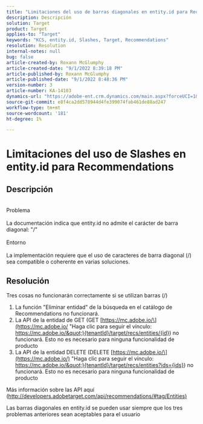 ```yaml
---
title: "Limitaciones del uso de barras diagonales en entity.id para Recommendations"
description: Descripción
solution: Target
product: Target
applies-to: "Target"
keywords: "KCS, entity.id, Slashes, Target, Recommendations"
resolution: Resolution
internal-notes: null
bug: false
article-created-by: Roxann McGlumphy
article-created-date: "9/1/2022 8:39:18 PM"
article-published-by: Roxann McGlumphy
article-published-date: "9/1/2022 8:48:36 PM"
version-number: 3
article-number: KA-14103
dynamics-url: "https://adobe-ent.crm.dynamics.com/main.aspx?forceUCI=1&pagetype=entityrecord&etn=knowledgearticle&id=05f7ab20-362a-ed11-9db1-002248086a27"
source-git-commit: e8f4ca2dd578944d4fe399074fab461de88ad247
workflow-type: tm+mt
source-wordcount: '181'
ht-degree: 1%

---
```


# Limitaciones del uso de Slashes en entity.id para Recommendations

## Descripción

<br>Problema<br><br>
La documentación indica que entity.id no admite el carácter de barra diagonal: &quot;/&quot;
<br><br>Entorno<br><br>
La implementación requiere que el uso de caracteres de barra diagonal (/) sea compatible o coherente en varias soluciones.


## Resolución


Tres cosas no funcionarán correctamente si se utilizan barras (/)

1. La función &quot;Eliminar entidad&quot; de la búsqueda en el catálogo de Recommendations no funcionará.
2. La API de la entidad de GET (GET [https://mc.adobe.io/\](https://mc.adobe.io/ &quot;Haga clic para seguir el vínculo: https://mc.adobe.io/&quot;){tenantId}/target/recs/entities/{id}) no funcionará. Esto no es necesario para ninguna funcionalidad de producto
3. La API de la entidad DELETE (DELETE [https://mc.adobe.io/\](https://mc.adobe.io/) &quot;Haga clic para seguir el vínculo: https://mc.adobe.io/&quot;){tenantId}/target/recs/entities?ids={ids}) no funcionará. Esto no es necesario para ninguna funcionalidad de producto


Más información sobre las API aquí ([http://developers.adobetarget.com/api/recommendations/#tag/Entities)](http://developers.adobetarget.com/api/recommendations/#tag/Entities%29 "Haga clic en el siguiente vínculo: http://developers.adobetarget.com/api/recommendations/#tag/Entities)")

Las barras diagonales en entity.id se pueden usar siempre que los tres problemas anteriores sean aceptables para el usuario
